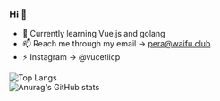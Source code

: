 ### Hi 👋

- 🌱 Currently learning Vue.js and golang
- 📫 Reach me through my email -> pera@waifu.club
- ⚡ Instagram -> @vucetiicp

![Top Langs](https://github-readme-stats.vercel.app/api/top-langs/?username=nbapera&theme=dracula)                    
![Anurag's GitHub stats](https://github-readme-stats.vercel.app/api?username=nbapera&show_icons=true&theme=dracula)
